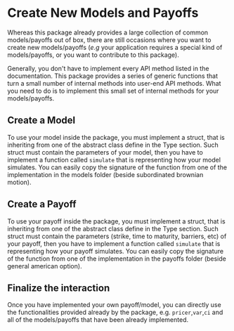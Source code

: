 # Create New Models and Payoffs

Whereas this package already provides a large collection of common models/payoffs out of box, there are still occasions where you want to create new models/payoffs (*e.g* your application requires a special kind of models/payoffs, or you want to contribute to this package).

Generally, you don't have to implement every API method listed in the documentation. This package provides a series of generic functions that turn a small number of internal methods into user-end API methods. What you need to do is to implement this small set of internal methods for your models/payoffs.

## Create a Model
To use your model inside the package, you must implement a struct, that is inheriting from one of the abstract class define in the Type section.
Such struct must contain the parameters of your model, then you have to implement a function called `simulate` that is representing how your model simulates.
You can easily copy the signature of the function from one of the implementation in the models folder (beside subordinated brownian motion).

## Create a Payoff
To use your payoff inside the package, you must implement a struct, that is inheriting from one of the abstract class define in the Type section.
Such struct must contain the parameters (strike, time to maturity, barriers, etc) of your payoff, then you have to implement a function called `simulate` that is representing how your payoff simulates.
You can easily copy the signature of the function from one of the implementation in the payoffs folder (beside general american option).

## Finalize the interaction
Once you have implemented your own payoff/model, you can directly use the functionalities provided already by the package, e.g. `pricer`,`var`,`ci` and all of the models/payoffs that have been already implemented.